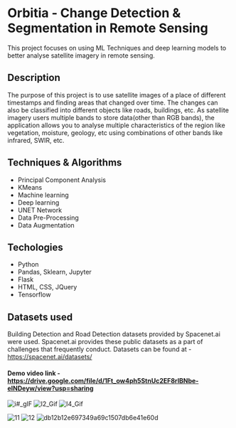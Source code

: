 
# Orbitia - Change Detection & Segmentation in Remote Sensing
This project focuses on using ML Techniques and deep learning models to better analyse satellite imagery in remote sensing.

## Description
The purpose of this project is to use satellite images of a place of different timestamps and finding areas that changed over time.
The changes can also be classified into different objects like roads, buildings, etc. As satellite imagery users multiple bands
to store data(other than RGB bands), the application allows you to analyse multiple characteristics of the region like vegetation, moisture,
geology, etc using combinations of other bands like infrared, SWIR, etc.

## Techniques & Algorithms
- Principal Component Analysis
- KMeans
- Machine learning
- Deep learning
- UNET Network
- Data Pre-Processing
- Data Augmentation

## Techologies
- Python
- Pandas, Sklearn, Jupyter
- Flask
- HTML, CSS, JQuery
- Tensorflow

## Datasets used
Building Detection and Road Detection datasets provided by Spacenet.ai were used. Spacenet.ai provides these public datasets
as a part of challenges that frequently conduct. Datasets can be found at - https://spacenet.ai/datasets/ 

#### Demo video link - https://drive.google.com/file/d/1Ft_ow4ph5StnUc2EF8rlBNbe-eINDeyw/view?usp=sharing

![i#_gIF](https://user-images.githubusercontent.com/47049275/143492203-4009248d-c4f5-4cca-8ece-6376ce6d22d7.gif)
![I2_Gif](https://user-images.githubusercontent.com/47049275/143492215-0690db40-af9f-46a3-a8fe-ad23c49a345d.gif)
![I4_Gif](https://user-images.githubusercontent.com/47049275/143492216-a9a63e1b-1efd-4204-9745-3f883b56d03c.gif)

<!--[I1_Gif](https://user-images.githubusercontent.com/47049275/143492212-9c1fa646-051f-4086-8fbd-b74408fc6311.gif) -->

![11](https://user-images.githubusercontent.com/47049275/143492599-29830a1b-e854-4488-9eea-34f23b1ab64b.png)
![12](https://user-images.githubusercontent.com/47049275/143492601-87fe1b6a-3e85-42b7-a2e5-391f7919336e.png)
![db12b12e697349a69c1507db6e41e60d](https://user-images.githubusercontent.com/47049275/143492602-e2afaac0-a519-4dba-bb3d-ccadb9bd66f0.jpg)



